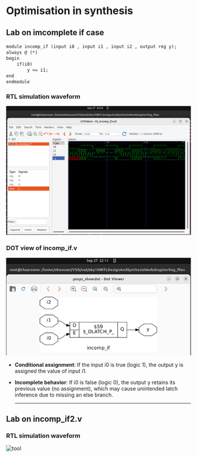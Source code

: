 # Optimisation in synthesis

## Lab on imcomplete if case

~~~
module incomp_if (input i0 , input i1 , input i2 , output reg y);
always @ (*)
begin
	if(i0)
		y <= i1;
end
endmodule
~~~

### RTL simulation waveform

 ![tool](https://github.com/thaaroonesaec24-crypto/RISC-V-TAPEOUT-PROGRAM/blob/main/Week_1/DAY_5/pictures/Screenshot%20from%202025-09-27%2022-03-56.png)

 ### DOT view of incomp_if.v
 
 ![tool](https://github.com/thaaroonesaec24-crypto/RISC-V-TAPEOUT-PROGRAM/blob/main/Week_1/DAY_5/pictures/Screenshot%20from%202025-09-27%2022-11-18.png)


* **Conditional assignment**: If the input i0 is true (logic 1), the output y is assigned the value of input i1.

* **Incomplete behavior**: If i0 is false (logic 0), the output y retains its previous value (no assignment), which may cause unintended latch inference due to missing an else branch.


  ---
## Lab on incomp_if2.v


### RTL simulation waveform
 ![tool]()
